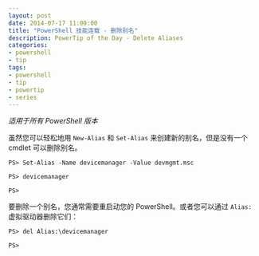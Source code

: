 ```yaml
---
layout: post
date: 2014-07-17 11:00:00
title: "PowerShell 技能连载 - 删除别名"
description: PowerTip of the Day - Delete Aliases
categories:
- powershell
- tip
tags:
- powershell
- tip
- powertip
- series
---
```

_适用于所有 PowerShell 版本_

虽然您可以轻松地用 `New-Alias` 和 `Set-Alias` 来创建新的别名，但是没有一个 cmdlet 可以删除别名。

    PS> Set-Alias -Name devicemanager -Value devmgmt.msc
    
    PS> devicemanager
    
    PS>  

要删除一个别名，您通常需要重启动您的 PowerShell。或者您可以通过 `Alias:` 虚拟驱动器删除它们：

    PS> del Alias:\devicemanager
    
    PS>

<!--本文国际来源：[Delete Aliases](http://community.idera.com/powershell/powertips/b/tips/posts/delete-aliases)-->
